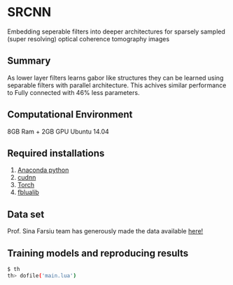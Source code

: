 # SRCNN
Embedding seperable filters into deeper architectures for sparsely sampled (super resolving) optical coherence tomography images
## Summary
As lower layer filters learns gabor like structures they can be learned using separable filters with parallel architecture. 
This achives similar performance to Fully connected with 46% less parameters.


## Computational Environment
8GB Ram + 2GB GPU Ubuntu 14.04

## Required installations
1. [Anaconda python](https://www.continuum.io/downloads)
2. [cudnn](https://developer.nvidia.com/cudnn)
3. [Torch](http://torch.ch/docs/getting-started.html#_)
4. [fblualib](https://github.com/facebook/fblualib)

## Data set
Prof. Sina Farsiu team has generously made the data available [here!](http://people.duke.edu/~sf59/Fang_TMI_2013.htm)

## Training models and reproducing results
```bash
$ th 
th> dofile('main.lua')
```





